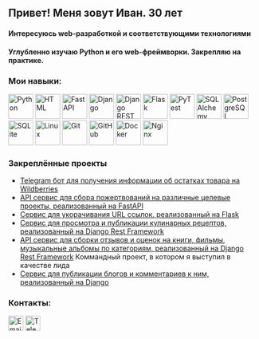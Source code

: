 <div id="header" align="left">
  <h2>Привет! Меня зовут Иван. 30 лет</h2>
  <h4>Интересуюсь web-разработкой и соответствующими технологиями</h4>
  <h4>Углубленно изучаю Python и его web-фреймворки. Закрепляю на практике.</h4>
</div>

### Мои навыки:
<div id="hardskills" align="left">
  <a href="https://www.python.org/" target="_blank" rel="noreferrer"><img src="https://cdn.jsdelivr.net/gh/devicons/devicon@latest/icons/python/python-original-wordmark.svg" width="50" height="50" title="Python"/></a>
  <a href="https://html.spec.whatwg.org/multipage/" target="_blank" rel="noreferrer"><img src="https://cdn.jsdelivr.net/gh/devicons/devicon@latest/icons/html5/html5-original-wordmark.svg" width="50" height="50" title="HTML"/></a>
  <a href="https://fastapi.tiangolo.com/ru/" target="_blank" rel="noreferrer"><img src="https://cdn.jsdelivr.net/gh/devicons/devicon@latest/icons/fastapi/fastapi-original-wordmark.svg" width="50" height="50" title="FastAPI"/></a>
  <a href="https://www.djangoproject.com/" target="_blank" rel="noreferrer"><img src="https://cdn.jsdelivr.net/gh/devicons/devicon@latest/icons/django/django-plain-wordmark.svg" width="50" height="50" title="Django"/></a>
  <a href="https://www.django-rest-framework.org/" target="_blank" rel="noreferrer"><img src="https://cdn.jsdelivr.net/gh/devicons/devicon@latest/icons/djangorest/djangorest-plain.svg" width="50" height="50" title="Django REST"/></a>
  <a href="https://flask.palletsprojects.com/en/3.0.x/" target="_blank" rel="noreferrer"><img src="https://cdn.jsdelivr.net/gh/devicons/devicon@latest/icons/flask/flask-original-wordmark.svg" width="50" height="50" title="Flask"/></a>
  <a href="https://docs.pytest.org/en/stable/" target="_blank" rel="noreferrer"><img src="https://cdn.jsdelivr.net/gh/devicons/devicon@latest/icons/pytest/pytest-original-wordmark.svg" width="50" height="50" title="PyTest"/></a>
  <a href="https://www.sqlalchemy.org/" target="_blank" rel="noreferrer"><img src="https://cdn.jsdelivr.net/gh/devicons/devicon@latest/icons/sqlalchemy/sqlalchemy-original-wordmark.svg" width="50" height="50" title="SQLAlchemy"/></a>
  <a href="https://www.postgresql.org/" target="_blank" rel="noreferrer"><img src="https://cdn.jsdelivr.net/gh/devicons/devicon@latest/icons/postgresql/postgresql-original-wordmark.svg" width="50" height="50" title="PostgreSQL"/></a>
  <a href="https://www.sqlite.org/" target="_blank" rel="noreferrer"><img src="https://cdn.jsdelivr.net/gh/devicons/devicon@latest/icons/sqlite/sqlite-original-wordmark.svg" width="50" height="50" title="SQLite"/></a>
  <a href="https://www.linux.org/" target="_blank" rel="noreferrer"><img src="https://cdn.jsdelivr.net/gh/devicons/devicon@latest/icons/linux/linux-original.svg" width="50" height="50" title="Linux"/></a>
  <a href="https://git-scm.com/" target="_blank" rel="noreferrer"><img src="https://cdn.jsdelivr.net/gh/devicons/devicon@latest/icons/git/git-original-wordmark.svg" width="50" height="50" title="Git"/></a>
  <a href="https://github.com/" target="_blank" rel="noreferrer"><img src="https://cdn.jsdelivr.net/gh/devicons/devicon@latest/icons/github/github-original-wordmark.svg" width="50" height="50" title="GitHub"/></a>
  <a href="https://www.docker.com/" target="_blank" rel="noreferrer"><img src="https://cdn.jsdelivr.net/gh/devicons/devicon@latest/icons/docker/docker-original-wordmark.svg" width="50" height="50" title="Docker"/></a>
  <a href="https://nginx.org/ru/" target="_blank" rel="noreferrer"><img src="https://cdn.jsdelivr.net/gh/devicons/devicon@latest/icons/nginx/nginx-original.svg" width="50" height="50" title="Nginx"/></a>
</div>

### Закреплённые проекты
  - [Telegram бот для получения информации об остатках товара на Wildberries](https://github.com/ivanhom/wb_bears)
  - [API сервис для сбора пожертвований на различные целевые проекты, реализованный на FastAPI](https://github.com/ivanhom/QRkot_spreadsheets)
  - [Сервис для укорачивания URL ссылок. реализованный на Flask](https://github.com/ivanhom/yacut)
  - [Сервис для просмотра и публикации кулинарных рецептов, реализованный на Django Rest Framework](https://github.com/ivanhom/foodgram-project-react)
  - [API сервис для сборки отзывов и оценок на книги, фильмы, музыкальные альбомы по категориям, реализованный на Django Rest Framework](https://github.com/ivanhom/api_yamdb) Коммандный проект, в котором я выступил в качестве лида
  - [Сервис для публикации блогов и комментариев к ним, реализованный на Django](https://github.com/ivanhom/django_sprint4)

### Контакты:
<div id="socials" align="left">
  <a href="mailto:mr.homyuk@mail.ru"><img src="https://pngicon.ru/file/uploads/znachok-jelektronnoj-pochty.png" width="30" height="30" alt="Email"/></a>
  <a href="https://t.me/ivankhomyuk"><img src="https://cdn-icons-png.flaticon.com/512/5968/5968804.png" width="30" height="30" alt="Telegram"/></a>
</div>

